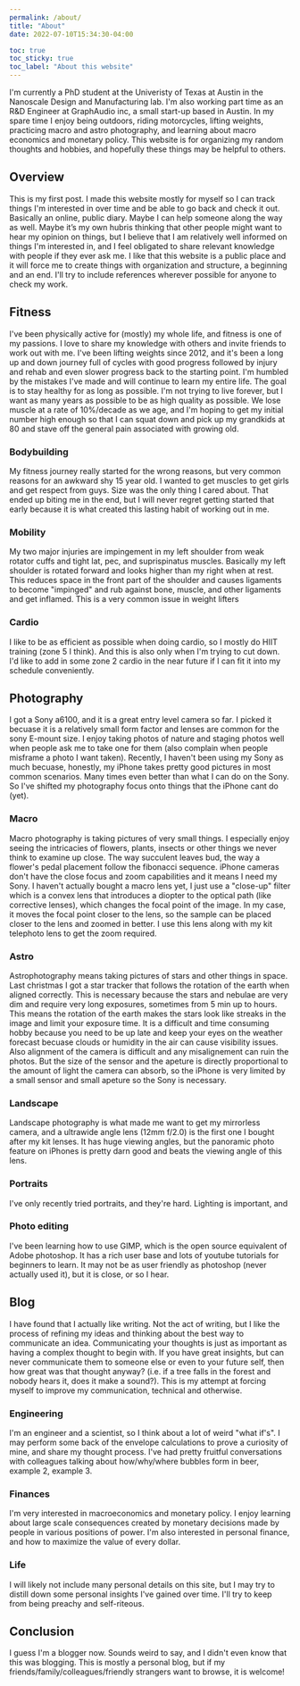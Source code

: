 ```yaml
---
permalink: /about/
title: "About"
date: 2022-07-10T15:34:30-04:00

toc: true
toc_sticky: true
toc_label: "About this website"
---
```

I'm currently a PhD student at the Univeristy of Texas at Austin in the
Nanoscale Design and Manufacturing lab. I'm also working part time as an R&D
Engineer at GraphAudio inc, a small start-up based in Austin. In my spare time
I enjoy being outdoors, riding motorcycles, lifting weights, practicing macro
and astro photography, and learning about macro economics and monetary policy.
This website is for organizing my random thoughts and hobbies, and hopefully
these things may be helpful to others.

## Overview

This is my first post. I made this website mostly for myself so I can track things I'm interested in over time and be able to go back and check it out. Basically an online, public diary. Maybe I can help someone along the way as well. Maybe it’s my own hubris thinking that other people might want to hear my opinion on things, but I believe that I am relatively well informed on things I'm interested in, and I feel obligated to share relevant knowledge with people if they ever ask me. I like that this website is a public place and it will force me to create things with organization and structure, a beginning and an end. I'll try to include references wherever possible for anyone to check my work.

## Fitness

I've been physically active for (mostly) my whole life, and fitness is one of my passions. I love to share my knowledge with others and invite friends to work out with me. I've been lifting weights since 2012, and it's been a long up and down journey full of cycles with good progress followed by injury and rehab and even slower progress back to the starting point. I'm humbled by the mistakes I've made and will continue to learn my entire life. The goal is to stay healthy for as long as possible. I'm not trying to live forever, but I want as many years as possible to be as high quality as possible. We lose muscle at a rate of 10%/decade as we age, and I'm hoping to get my initial number high enough so that I can squat down and pick up my grandkids at 80 and stave off the general pain associated with growing old.

### Bodybuilding

My fitness journey really started for the wrong reasons, but very common reasons for an awkward shy 15 year old. I wanted to get muscles to get girls and get respect from guys. Size was the only thing I cared about. That ended up biting me in the end, but I will never regret getting started that early because it is what created this lasting habit of working out in me.

### Mobility

My two major injuries are impingement in my left shoulder from weak rotator cuffs and tight lat, pec, and suprispinatus muscles. Basically my left shoulder is rotated forward and looks higher than my right when at rest. This reduces space in the front part of the shoulder and causes ligaments to become "impinged" and rub against bone, muscle, and other ligaments and get inflamed. This is a very common issue in weight lifters

### Cardio

I like to be as efficient as possible when doing cardio, so I mostly do HIIT training (zone 5 I think). And this is also only when I'm trying to cut down. I'd like to add in some zone 2 cardio in the near future if I can fit it into my schedule conveniently.

## Photography

I got a Sony a6100, and it is a great entry level camera so far. I picked it becuase it is a relatively small form factor and lenses are common for the sony E-mount size. I enjoy taking photos of nature and staging photos well when people ask me to take one for them (also complain when people misframe a photo I want taken). Recently, I haven't been using my Sony as much becuase, honestly, my iPhone takes pretty good pictures in most common scenarios. Many times even better than what I can do on the Sony. So I've shifted my photography focus onto things that the iPhone cant do (yet).

### Macro

Macro photography is taking pictures of very small things. I especially enjoy seeing the intricacies of flowers, plants, insects or other things we never think to examine up close. The way succulent leaves bud, the way a flower's pedal placement follow the fibonacci sequence. iPhone cameras don't have the close focus and zoom capabilities and it means I need my Sony. I haven't actually bought a macro lens yet, I just use a "close-up" filter which is a convex lens that introduces a diopter to the optical path (like corrective lenses), which changes the focal point of the image. In my case, it moves the focal point closer to the lens, so the sample can be placed closer to the lens and zoomed in better. I use this lens along with my kit telephoto lens to get the zoom required.

### Astro

Astrophotography means taking pictures of stars and other things in space. Last christmas I got a star tracker that follows the rotation of the earth when aligned correctly. This is necessary because the stars and nebulae are very dim and require very long exposures, sometimes from 5 min up to hours. This means the rotation of the earth makes the stars look like streaks in the image and limit your exposure time. It is a difficult and time consuming hobby because you need to be up late and keep your eyes on the weather forecast becuase clouds or humidity in the air can cause visibility issues. Also alignment of the camera is difficult and any misalignement can ruin the photos. But the size of the sensor and the apeture is directly proportional to the amount of light the camera can absorb, so the iPhone is very limited by a small sensor and small apeture so the Sony is necessary.

### Landscape

Landscape photography is what made me want to get my mirrorless camera, and a ultrawide angle lens (12mm f/2.0) is the first one I bought after my kit lenses. It has huge viewing angles, but the panoramic photo feature on iPhones is pretty darn good and beats the viewing angle of this lens.

### Portraits

I've only recently tried portraits, and they're hard. Lighting is important, and

### Photo editing

I've been learning how to use GIMP, which is the open source equivalent of Adobe photoshop. It has a rich user base and lots of youtube tutorials for beginners to learn. It may not be as user friendly as photoshop (never actually used it), but it is close, or so I hear.

## Blog

I have found that I actually like writing. Not the act of writing, but I like the process of refining my ideas and thinking about the best way to communicate an idea. Communicating your thoughts is just as important as having a complex thought to begin with. If you have great insights, but can never communicate them to someone else or even to your future self, then how great was that thought anyway? (i.e. if a tree falls in the forest and nobody hears it, does it make a sound?). This is my attempt at forcing myself to improve my communication, technical and otherwise.

### Engineering

I'm an engineer and a scientist, so I think about a lot of weird "what if's". I may perform some back of the envelope calculations to prove a curiosity of mine, and share my thought process. I've had pretty fruitful conversations with colleagues talking about how/why/where bubbles form in beer, example 2, example 3.

### Finances

I'm very interested in macroeconomics and monetary policy. I enjoy learning about large scale consequences created by monetary decisions made by people in various positions of power. I'm also interested in personal finance, and how to maximize the value of every dollar.

### Life

I will likely not include many personal details on this site, but I may try to distill down some personal insights I've gained over time. I'll try to keep from being preachy and self-riteous.

## Conclusion

I guess I'm a blogger now. Sounds weird to say, and I didn't even know that this was blogging. This is mostly a personal blog, but if my friends/family/colleagues/friendly strangers want to browse, it is welcome!
